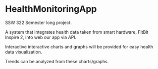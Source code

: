 # HealthMonitoringApp

SSW 322 Semester long project. 

A system that integrates health data taken from smart hardware, FitBit Inspire 2, into web our app via API.

Interactive interactive charts and graphs will be provided for easy health data visualization.

Trends can be analyzed from these charts/graphs.

